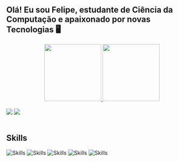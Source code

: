 ## Olá! Eu sou Felipe, estudante de Ciência da Computação e apaixonado por novas Tecnologias 🖥️
<div align="center">
  <a href="https://github.com/RochFelipe">
  <img height="150em" src="https://github-readme-stats.vercel.app/api?username=RochFelipe&show_icons=true&theme=dark&include_all_commits=true&count_private=true"/>
  <img height="150em" src="https://github-readme-stats.vercel.app/api/top-langs/?username=RochFelipe&langs_count=8&theme=dark"/>    
</div>
</br>
<div> 
  <a href="https://www.linkedin.com/in/feliperochafrs/" target="_blank"><img src="https://img.shields.io/badge/LinkedIn-0077B5?style=for-the-badge&logo=linkedin&logoColor=white" target="_blank"></a>
  <a href = "mailto:rocha.felipe98@gmail.com"><img src="https://img.shields.io/badge/-Gmail-%23333?style=for-the-badge&logo=gmail&logoColor=white" target="_blank"></a>   
</div>  
</br>
  
## Skills
![Skills](https://img.shields.io/badge/React-20232A?style=for-the-badge&logo=react&logoColor=61DAFB)
![Skills](https://img.shields.io/badge/Java-ED8B00?style=for-the-badge&logo=java&logoColor=white)
![Skills](https://img.shields.io/badge/.NET-5C2D91?style=for-the-badge&logo=.net&logoColor=white)
![Skills](https://img.shields.io/badge/JavaScript-323330?style=for-the-badge&logo=javascript&logoColor=F7DF1E)
![Skills](https://img.shields.io/badge/Node.js-43853D?style=for-the-badge&logo=node.js&logoColor=white)


  


